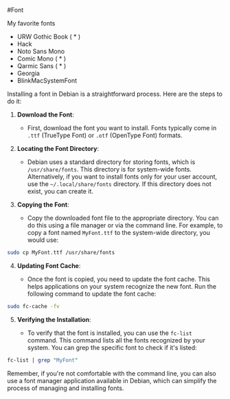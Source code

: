 #Font

My favorite fonts
- URW Gothic Book ( * )
- Hack
- Noto Sans Mono
- Comic Mono ( * )
- Qarmic Sans ( * )
- Georgia
- BlinkMacSystemFont

Installing a font in Debian is a straightforward process. Here are the steps to do it:

1. **Download the Font**:
    
    - First, download the font you want to install. Fonts typically come in `.ttf` (TrueType Font) or `.otf` (OpenType Font) formats.
2. **Locating the Font Directory**:
    
    - Debian uses a standard directory for storing fonts, which is `/usr/share/fonts`. This directory is for system-wide fonts. Alternatively, if you want to install fonts only for your user account, use the `~/.local/share/fonts` directory. If this directory does not exist, you can create it.
3. **Copying the Font**:
    
    - Copy the downloaded font file to the appropriate directory. You can do this using a file manager or via the command line. For example, to copy a font named `MyFont.ttf` to the system-wide directory, you would use:
        
```bash
sudo cp MyFont.ttf /usr/share/fonts
```
        
4. **Updating Font Cache**:
    
    - Once the font is copied, you need to update the font cache. This helps applications on your system recognize the new font. Run the following command to update the font cache:
        
```bash
sudo fc-cache -fv
```
        
5. **Verifying the Installation**:
    
    - To verify that the font is installed, you can use the `fc-list` command. This command lists all the fonts recognized by your system. You can grep the specific font to check if it's listed:
        
```perl
fc-list | grep "MyFont"
```
        

Remember, if you're not comfortable with the command line, you can also use a font manager application available in Debian, which can simplify the process of managing and installing fonts.